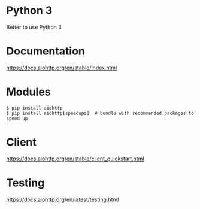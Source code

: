 

# Python 3 

Better to use Python 3

# Documentation

https://docs.aiohttp.org/en/stable/index.html

# Modules

```console
$ pip install aiohttp
$ pip install aiohttp[speedups]  # bundle with recommended packages to speed up
```

# Client

https://docs.aiohttp.org/en/stable/client_quickstart.html

# Testing

https://docs.aiohttp.org/en/latest/testing.html
